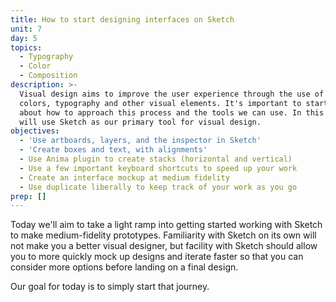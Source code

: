 ```yaml
---
title: How to start designing interfaces on Sketch
unit: 7
day: 5
topics:
  - Typography
  - Color
  - Composition
description: >-
  Visual design aims to improve the user experience through the use of layouts,
  colors, typography and other visual elements. It's important to start thinking
  about how to approach this process and the tools we can use. In this class, we
  will use Sketch as our primary tool for visual design.
objectives:
  - 'Use artboards, layers, and the inspector in Sketch'
  - 'Create boxes and text, with alignments'
  - Use Anima plugin to create stacks (horizontal and vertical)
  - Use a few important keyboard shortcuts to speed up your work
  - Create an interface mockup at medium fidelity
  - Use duplicate liberally to keep track of your work as you go
prep: []
---
```

Today we'll aim to take a light ramp into getting started working with Sketch to make medium-fidelity prototypes. Familiarity with Sketch on its own will not make you a better visual designer, but facility with Sketch should allow you to more quickly mock up designs and iterate faster so that you can consider more options before landing on a final design.

Our goal for today is to simply start that journey.
